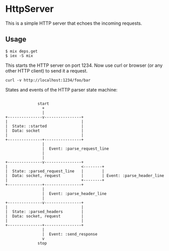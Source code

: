 # HttpServer

This is a simple HTTP server that echoes the incoming requests.

## Usage

    $ mix deps.get
    $ iex -S mix

This starts the HTTP server on port 1234. Now use curl or browser (or any other HTTP client)
to send it a request.

    curl -v http://localhost:1234/foo/bar


States and events of the HTTP parser state machine:

```

              start
                +
                |
+---------------v----------------+
|                                |
|  State: :started               |
|  Data: socket                  |
|                                |
+---------------+----------------+
                |
                |  Event: :parse_request_line
                |
                |
+---------------v----------------+
|                                <--------+
|  State: :parsed_request_line   |        |
|  Data: socket, request         |        | Event: :parse_header_line
|                                +--------+
+---------------+----------------+
                |
                |  Event: :parse_header_line
                |
+---------------v----------------+
|                                |
|  State: :parsed_headers        |
|  Data: socket, request         |
|                                |
+---------------+----------------+
                |
                |  Event: :send_response
                v
              stop
```
